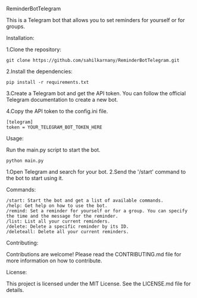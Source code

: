 ReminderBotTelegram

This is a Telegram bot that allows you to set reminders for yourself or for groups.

Installation:

1.Clone the repository:

    git clone https://github.com/sahilkarnany/ReminderBotTelegram.git

2.Install the dependencies:

    pip install -r requirements.txt

3.Create a Telegram bot and get the API token. You can follow the official Telegram documentation to create a new bot.

4.Copy the API token to the config.ini file.

    [telegram]
    token = YOUR_TELEGRAM_BOT_TOKEN_HERE

Usage:

Run the main.py script to start the bot.

    python main.py

1.Open Telegram and search for your bot.
2.Send the '/start' command to the bot to start using it.

Commands:

    /start: Start the bot and get a list of available commands.
    /help: Get help on how to use the bot.
    /remind: Set a reminder for yourself or for a group. You can specify the time and the message for the reminder.
    /list: List all your current reminders.
    /delete: Delete a specific reminder by its ID.
    /deleteall: Delete all your current reminders.

Contributing:

Contributions are welcome! Please read the CONTRIBUTING.md file for more information on how to contribute.

License:

This project is licensed under the MIT License. See the LICENSE.md file for details.
